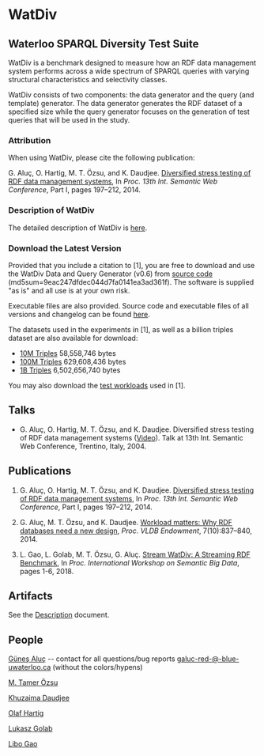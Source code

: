 # WatDiv


## Waterloo SPARQL Diversity Test Suite

WatDiv is a benchmark designed to measure how an RDF data management system performs across a wide spectrum of SPARQL queries with varying structural characteristics and selectivity classes.

WatDiv consists of two components: the data generator and the query (and template) generator. The data generator generates the RDF dataset of a specified size while the query generator focuses on the generation of test queries that will be used in the study.

### Attribution

When using WatDiv, please cite the following publication:

G. Aluç, O. Hartig, M. T. Özsu, and K. Daudjee. [Diversified stress testing of RDF data management systems](https://doi.org/10.1007/978-3-319-11964-9_13), In _Proc. 13th Int. Semantic Web Conference_, Part I, pages 197–212, 2014.

### Description of WatDiv

The detailed description of WatDiv is [here](Description.md).

<!--
### Description of the Dataset

The WatDiv data generator allows users to define their own dataset through a dataset description language (see tutorial). This way, users can control

* which entities to include in their dataset,
* how "well-structured" each entity is (for details please refer to S. Duan, A. Kementsietsidis, K. Srinivas, and O. Udrea. Apples and oranges: a comparison of RDF benchmarks and real RDF datasets. In *Proc. ACM SIGMOD Int. Conf. on Management of Data*, 2011, pages 145-156.,
* how different entities are associated,
* the probability that an entity of type X is associated with an entity of type Y, and
* the cardinality of such associations.

Using these features,  the WatDiv test dataset is designed (see the associated <a href="watdiv-data-model.txt">dataset description model</a>). By executing the data generator with different scale factors, it is possible to generate test datasets with different sizes. <a href="#table:triples">Table 1</a> lists the properties of the dataset at scale factor=1.

<table border="1" cellpadding="0" cellspacing="0">
	<caption>
         <a name="table:triples"> 
            Table 1. Characteristics of the WatDiv test dataset at scale factor=1.
         </a>
     </caption>
<tbody>
<tr valign="top"><td><i>triples</i></td><td> 105257</td></tr>
<tr valign="top"><td><i>distinct subjects</i></td><td> 5597</td></tr>
<tr valign="top"><td><i>distinct predicates</i></td><td> 85</td></tr>
<tr valign="top"><td><i>distinct objects</i></td><td> 13258</td></tr>
<tr valign="top"><td><i>URIs</i></td><td> 5947</td></tr>
<tr valign="top"><td><i>literals</i></td><td> 14286</td></tr>
<tr valign="top"><td><i>distinct literals</i></td><td> 8018</td></tr>
</tbody>
</table>

An important characteristic that distinguishes the WatDiv test dataset from existing benchmarks is that instances of the same entity do not necessarily have the same set of attributes. <a href="#table:entities">Table 2</a> lists all the different entities used in WatDiv. Take the *Product* entity for instance. *Product instances* may be associated with different *Product Categories* (e.g., Book, Movie, Classical Music Concert, etc.), but depending on which category a product belongs to, it will have a different set of attributes. For example, products that belong to the category "Classical Music Concert" have the attributes *mo:opus*, *mo:movement*, *wsdbm:composer*, *mo:performer* (in addition to the attributes that is common to every product), whereas products that belong to the category "Book" have the attributes *sorg:isbn*, *sorg:bookEdition* and *sorg:numberOfPages*. Furthermore, even within a single product category, not all instances share the same set of attributes. For example, while *sorg:isbn* is a required attribute for a book, *sorg:bookEdition* (Pr=0.6) and *sorg:numberOfPages* (Pr=0.25) are optional attributes, where Pr indicates the probability that an instance will be generated with that attribute. It must be also noted that some attributes are correlated, which means that either all or none of the correlated attributes will be present in an instance (the *pgroup* construct in the WatDiv dataset description language allows the grouping of such correlated attributes). For a complete list of probabilities, please refer to Tables 3 and 4 in Appendix.

 <table border="1" cellpadding="0" cellspacing="0">
    <caption>
         <a name="table:entities"> 
            Table 2. Entities generated according to WatDiv data description model. Entities marked with an asterisk * do not scale.
         </a>
     </caption>
<thead><tr><th align="left">Entity Type</th><th align="left">Instance Count [per scale factor if applicable]</th></tr></thead> 
<tbody>
<tr valign="top"><td>wsdbm:Purchase</td><td> 1500</td></tr>
<tr valign="top"><td>wsdbm:User</td><td> 1000</td></tr>
<tr valign="top"><td>wsdbm:Offer</td><td>900</td></tr>
<tr valign="top"><td>wsdbm:Topic*</td><td> 250</td></tr>
<tr valign="top"><td>wsdbm:Product</td><td> 250</td></tr>
<tr valign="top"><td>sdbm:City*</td><td> 240</td></tr>
<tr valign="top"><td>wsdbm:SubGenre*</td><td> 21</td></tr>
<tr valign="top"><td>wsdbm:Website</td><td> 50</td></tr>
<tr valign="top"><td>wsdbm:Language</td><td> 25</td></tr>
<tr valign="top"><td>wsdbm:Country*</td><td> 25</td></tr>
<tr valign="top"><td>wsdbm:Genre*</td><td> 21</td></tr>
<tr valign="top"><td>wsdbm:ProductCategory*</td><td> 15</td></tr>
<tr valign="top"><td>wsdbm:Retailer</td><td> 12</td></tr>
<tr valign="top"><td>wsdbm:AgeGroup*</td><td> 9</td></tr>
<tr valign="top"><td>wsdbm:Role*</td><td> 3</td></tr>
<tr valign="top"><td>wsdbm:Gender*</td><td> 2</td></tr>
</tbody>
</table>

In short, the WatDiv test dataset is designed such that

* some entities are more structured (meaning that they contain few optional attributes) while the others are less structured;
* entities are associated in complex ways that mimic the real types of distributions on the Web;
* cardinalities of these associations are varied.

### Description of the Tests

WatDiv generates test workloads that are as diverse as possible. WatDiv offers three use cases:

* __Basic Testing:__ These tests consist of queries in four categories, namely, linear queries (**L**), star queries (**S**), snowflake-shaped queries (**F**) and complex queries (**C**) with a total of 20 query templates. These query templates were randomly selected from a pool of queries generated by performing a random walk on the <a href="https://dsg.uwaterloo.ca/watdiv/watdiv-data-model.txt">dataset description model</a> (which can be represented as a graph), while making sure that (i) the selected queries sufficiently represent each category, (ii) the selectivities of the queries within each category vary, and (iii) in some queries selectivity originates from a single (or few) triple patterns while in the others, it originates as a combination of multiple somewhat less selective triple patterns.

* __Extensions to Basic Testing:__ The following use cases have been developed by <a href="http://dbis.informatik.uni-freiburg.de/team/schaetzle/alexander">Alexander Schätzle</a> from <a href="http://www.uni-freiburg.de/">University of Freiburg</a>.
    * __Incremental Linear Testing:__ This use case is designed to test the performance for linear queries with increasing size (number of triple patterns). In contrast to the linear queries in the Basic Testing use case, the queries in this use case have longer patterns. The workload contains 3 types of queries (IL-1, IL-2, IL-3) which are bound by user, retailer or unbound, respectively. Each query starts with 5 triple patterns and we incrementally add triple patterns to the initial query (up to 10 triple patterns).

    * __Mixed Linear Testing:__ This use case is designed to test the performance for linear queries of different size (number of triple patterns). In contrast to the linear queries in the Basic Testing use case, the queries in this use case have longer patterns. The workload contains 2 types of queries (ML-1, ML-2) which are bound by user or retailer, respectively. The query sizes range between 5 and 10 triple patterns for each type. For example, query ML-1-6 is a user bound query with 6 triple patterns.

* __Stress Testing:__ As described in the <a href="https://doi.org/10.1007/978-3-319-11964-9_13">stress testing paper</a>, this use case offers a much more thorough investigation of systems. To generate query templates, follow the installation procedures.

At this point, you may be wondering how these differentiating aspects of WatDiv affect system evaluation, and why they are important at all. The answer is trivial: by relying on a more diverse dataset as such (which is typical for data on the Web), it is possible to generate test queries that focus on much wider aspects of query evaluation, which cannot be easily captured by other benchmarks. Consider the two SPARQL query templates C3 and S7 (cf., basic testing query templates). C3 is a star query that retrieves certain information about users such as the products they like, their friends and some demographics information. For convenience, for each triple pattern in the query template, we also display its selectivity (the reported selectivities are estimations based on the probability distributions specified in the WatDiv dataset description model). Note that while individually triple patterns in C3 are not that selective, this query as a whole, is very selective. Now, consider S7, which (as a whole) is also very selective, but unlike C3, its selectivity is largely due to only a single triple pattern. It turns out that different systems behave very differently for these queries. Systems like RDF-3x [2], which (i) decompose queries into triple patterns, (ii) find a suitable ordering of the join operations and then (iii) execute the joins in that order, perform very well on queries like S7 because the first triple pattern they execute is very selective. On the other hand, they do not do as well on queries like C3 because the decomposed evaluation produces many irrelevant intermediate tuples. In contrast, gStore [3] treats the star-shaped query as a whole and it can pinpoint the relevant vertices in the RDF graph without performing joins; hence, it is much more efficient in executing C3. For a more detailed discussion of our results, please refer to the technical report [4] and the <a http="https://doi.org/10.1007/978-3-319-11964-9_13">stress testing paper</a>.
-->

### Download the Latest Version

Provided that you include a citation to [1], you are free to download and use the WatDiv Data and Query Generator (v0.6) from [source code](https://dsg.uwaterloo.ca/watdiv/watdiv_v06.tar) (md5sum=9eac247dfdec044d7fa0141ea3ad361f). The software is supplied "as is" and all use is at your own risk.

Executable files are also provided. Source code and executable files of all versions and changelog can be found [here](https://dsg.uwaterloo.ca/watdiv/changelog.shtml).

The datasets used in the experiments in [1], as well as a billion triples dataset are also available for download:

* [10M Triples](https://dsg.uwaterloo.ca/watdiv/watdiv.10M.tar.bz2) 58,558,746 bytes
* [100M Triples](https://dsg.uwaterloo.ca/watdiv/watdiv.100M.tar.bz2) 629,608,436 bytes
* [1B Triples](https://dsg.uwaterloo.ca/watdiv/watdiv.1000M.tar.bz2) 6,502,656,740 bytes

You may also download the <a href="https://dsg.uwaterloo.ca/watdiv/stress-workloads.tar.gz">test workloads</a> used in [1].

## Talks

* G. Aluç, O. Hartig, M. T. Özsu, and K. Daudjee. Diversified stress testing of RDF data management systems ([Video](http://videolectures.net/iswc2014_aluc_rdf_data_management/)). Talk at 13th Int. Semantic Web Conference, Trentino, Italy, 2004.

## Publications

1. G. Aluç, O. Hartig, M. T. Özsu, and K. Daudjee. [Diversified stress testing of RDF data management systems](https://doi.org/10.1007/978-3-319-11964-9_13), In _Proc. 13th Int. Semantic Web Conference_, Part I, pages 197–212, 2014.

2. G. Aluç, M. T. Özsu, and K. Daudjee. [Workload matters: Why RDF databases need a new design](https://dl.acm.org/doi/10.14778/2732951.2732957), _Proc. VLDB Endowment_, 7(10):837–840, 2014.

3. L. Gao, L. Golab, M. T. Özsu, G. Aluç. [Stream WatDiv: A Streaming RDF Benchmark](https://dl.acm.org/doi/10.1145/3208352.3208355), In _Proc. International Workshop on Semantic Big Data_, pages 1-6, 2018.

## Artifacts

See the [Description](Description.md) document.

## People

[Güneş Aluç](https://www.linkedin.com/in/gunes-aluc-66588a221/) -- contact for all questions/bug reports galuc-red-@-blue-uwaterloo.ca (without the colors/hypens)

[M. Tamer Özsu](https://cs.uwaterloo.ca/~tozsu/)

[Khuzaima Daudjee](https://cs.uwaterloo.ca/~kdaudjee/)

[Olaf Hartig](http://olafhartig.de)

[Lukasz Golab](http://www.engineering.uwaterloo.ca/~lgolab/)

[Libo Gao](https://www.linkedin.com/in/libo-gao/) 
